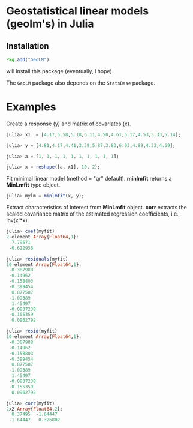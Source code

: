 # Geostatistical linear models (geolm's) in Julia

## Installation

```julia
Pkg.add("GeoLM")
```
will install this package (eventually, I hope)

The `GeoLM` package also depends on the `StatsBase` package.

# Examples

Create a response (y) and matrix of covariates (x).
```julia
julia> x1  = [4.17,5.58,5.18,6.11,4.50,4.61,5.17,4.53,5.33,5.14];

julia> y = [4.81,4.17,4.41,3.59,5.87,3.83,6.03,4.89,4.32,4.69];

julia> a = [1, 1, 1, 1, 1, 1, 1, 1, 1, 1];

julia> x = reshape([a, x1], 10, 2);
```
Fit minimal linear model (method = "qr" default).  **minlmfit** returns a **MinLmfit** type object.

```julia
julia> mylm = minlmfit(x, y);
```
Extract characteristics of interest from **MinLmfit** object.  **corr** extracts the scaled covariance matrix of the estimated regression coefficients, i.e., inv(x'*x).

```julia
julia> coef(myfit)
2-element Array{Float64,1}:
  7.79571 
 -0.622956

julia> residuals(myfit)
10-element Array{Float64,1}:
 -0.387988 
 -0.14962  
 -0.158803 
 -0.399454 
  0.877587 
 -1.09389  
  1.45497  
 -0.0837238
 -0.155359 
  0.0962792

julia> resid(myfit)
10-element Array{Float64,1}:
 -0.387988 
 -0.14962  
 -0.158803 
 -0.399454 
  0.877587 
 -1.09389  
  1.45497  
 -0.0837238
 -0.155359 
  0.0962792

julia> corr(myfit)
2x2 Array{Float64,2}:
  8.37495  -1.64447 
 -1.64447   0.326802
```


